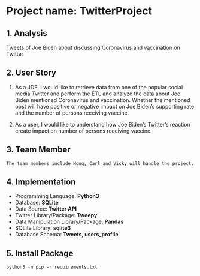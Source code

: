 # **Project name: TwitterProject**
## **1. Analysis**
Tweets of Joe Biden about discussing Coronavirus and vaccination on Twitter 

## **2. User Story**
1. As a JDE, I would like to retrieve data from one of the popular social media Twitter and perform the ETL and analyze the data about Joe Biden mentioned Coronavirus and vaccination. Whether the mentioned post will have positive or negative impact on Joe Biden’s supporting rate and the number of persons receiving vaccine. 

2. As a user, I would like to understand how Joe Biden’s Twitter’s reaction create impact on number of persons receiving vaccine. 

## **3. Team Member**
    The team members include Hong, Carl and Vicky will handle the project. 

## **4. Implementation**
* Programming Language: **Python3**
* Database: **SQLite**
* Data Source: **Twitter API**
* Twitter Library/Package: **Tweepy**
* Data Manipulation Library/Package: **Pandas**
* SQLite Library: **sqlite3**
* Database Schema: **Tweets, users_profile**

## **5. Install Package**
    python3 -m pip -r requirements.txt
